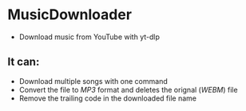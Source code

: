 # MusicDownloader
* Download music from YouTube with yt-dlp
## It can:
* Download multiple songs with one command
* Convert the file to *MP3* format and deletes the orignal (*WEBM*) file
* Remove the trailing code in the downloaded file name
